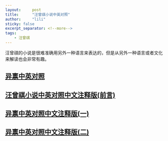 ```yaml
---
layout:     post
title:      "汪曾祺小说中英对照"
author:     "lili"
sticky: false
excerpt_separator: <!--more-->
tags:
    - 汪曾祺
---
```


汪曾祺的小说是很难准确用另外一种语言来表达的，但是从另外一种语言或者文化来解读也会非常有趣。

 <!--more-->

## [异禀中英对照](/wangen/yibing)

## [汪曾祺小说中英对照中文注释版(前言)](/wangen/notes-preface)

## [异禀中英对照中文注释版(一)](/wangen/yibing-1)

## [异禀中英对照中文注释版(二)](/wangen/yibing-2)
